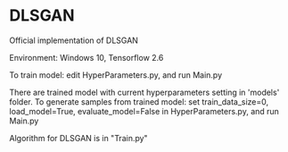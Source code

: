 # DLSGAN

Official implementation of DLSGAN  
  
Environment: Windows 10, Tensorflow 2.6  
  
To train model: edit HyperParameters.py, and run Main.py  
  
There are trained model with current hyperparameters setting in 'models' folder. To generate samples from trained model: set train_data_size=0, load_model=True, evaluate_model=False in HyperParameters.py, and run Main.py  
  


Algorithm for DLSGAN is in "Train.py"  
